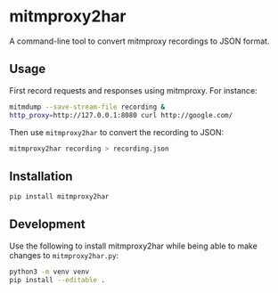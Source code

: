 # mitmproxy2har

A command-line tool to convert mitmproxy recordings to JSON format.

## Usage

First record requests and responses using mitmproxy. For instance:

```sh
mitmdump --save-stream-file recording &
http_proxy=http://127.0.0.1:8080 curl http://google.com/
```

Then use `mitmproxy2har` to convert the recording to JSON:

```sh
mitmproxy2har recording > recording.json
```

## Installation

```sh
pip install mitmproxy2har
```

## Development

Use the following to install mitmproxy2har while being able to make changes to `mitmproxy2har.py`:

```sh
python3 -m venv venv
pip install --editable .
```
